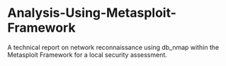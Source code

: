 # Analysis-Using-Metasploit-Framework
A technical report on network reconnaissance using db_nmap within the Metasploit Framework for a local security assessment.
